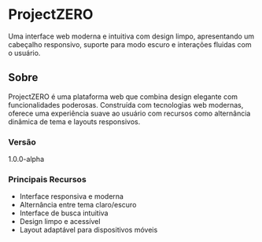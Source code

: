 # ProjectZERO

Uma interface web moderna e intuitiva com design limpo, apresentando um cabeçalho responsivo, suporte para modo escuro e interações fluidas com o usuário.

## Sobre

ProjectZERO é uma plataforma web que combina design elegante com funcionalidades poderosas. Construída com tecnologias web modernas, oferece uma experiência suave ao usuário com recursos como alternância dinâmica de tema e layouts responsivos.

### Versão
1.0.0-alpha

### Principais Recursos
- Interface responsiva e moderna
- Alternância entre tema claro/escuro
- Interface de busca intuitiva
- Design limpo e acessível
- Layout adaptável para dispositivos móveis
